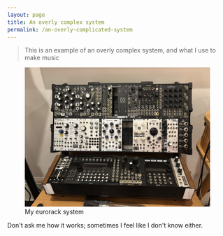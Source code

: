 ```yaml
---
layout: page
title: An overly complex system
permalink: /an-overly-complicated-system
---
```

> This is an example of an overly complex system, and what I use to make music

<figure class="wide">
  <img src="assets/studio/8BCE871B-925E-4AB6-9A4F-17AEF0777183_1_105_c.jpeg" alt="Me">
  <figcaption>My eurorack system</figcaption>
</figure>
Don't ask me how it works; sometimes I feel like I don't know either.